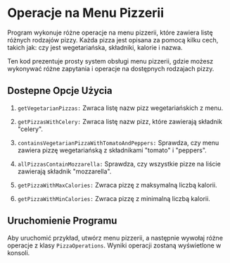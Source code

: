 # Operacje na Menu Pizzerii

Program wykonuje różne operacje na menu pizzerii, które zawiera listę różnych rodzajów pizzy. 
Każda pizza jest opisana za pomocą kilku cech, takich jak: czy jest wegetariańska, składniki, kalorie i nazwa.

Ten kod prezentuje prosty system obsługi menu pizzerii, gdzie możesz wykonywać różne zapytania i operacje na dostępnych rodzajach pizzy.

## Dostepne Opcje Użycia

1. `getVegetarianPizzas:` Zwraca listę nazw pizz wegetariańskich z menu.
   
3. `getPizzasWithCelery:` Zwraca listę nazw pizz, które zawierają składnik "celery".
   
5. `containsVegetarianPizzaWithTomatoAndPeppers:` Sprawdza, czy menu zawiera pizzę wegetariańską z składnikami "tomato" i "peppers".
   
7. `allPizzasContainMozzarella:` Sprawdza, czy wszystkie pizze na liście zawierają składnik "mozzarella".
   
9.  `getPizzaWithMaxCalories:` Zwraca pizzę z maksymalną liczbą kalorii.
    
11.  `getPizzaWithMinCalories:` Zwraca pizzę z minimalną liczbą kalorii.

## Uruchomienie Programu

Aby uruchomić przykład, utwórz menu pizzerii, a następnie wywołaj różne operacje z klasy `PizzaOperations`. Wyniki operacji zostaną wyświetlone w konsoli.
